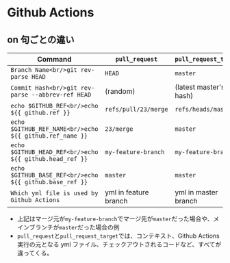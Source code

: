 # Github Actions

## on 句ごとの違い

| Command                                               | `pull_request`        | `pull_request_target`  | `push`                 |
| ----------------------------------------------------- | --------------------- | ---------------------- | ---------------------- |
| `Branch Name<br/>git rev-parse HEAD`                    | `HEAD`                | `master`               | `master`               |
| `Commit Hash<br/>git rev-parse --abbrev-ref HEAD`       | (random)              | (latest master's hash) | (latest master's hash) |
| `echo $GITHUB_REF<br/>echo ${{ github.ref }}`           | `refs/pull/23/merge`  | `refs/heads/master`    | `refs/heads/master`    |
| `echo $GITHUB_REF_NAME<br/>echo ${{ github.ref_name }}` | `23/merge`            | `master`               | `master`               |
| `echo $GITHUB_HEAD_REF<br/>echo ${{ github.head_ref }}` | `my-feature-branch`   | `my-feature-branch`    | (N/A)                  |
| `echo $GITHUB_BASE_REF<br/>echo ${{ github.base_ref }}` | `master`              | `master`               | (N/A)                  |
| `Which yml file is used by Github Actions`              | yml in feature branch | yml in master branch   | yml in master branch   |

- 上記はマージ元が`my-feature-branch`でマージ先が`master`だった場合や、メインブランチが`master`だった場合の例
- `pull_request`と`pull_request_target`では、コンテキスト、Github Actions 実行の元となる yml ファイル、チェックアウトされるコードなど、すべてが違ってくる。
